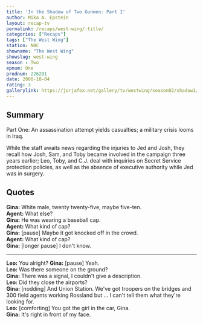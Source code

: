 ```yaml
---
title: 'In the Shadow of Two Gunmen: Part I'
author: Mika A. Epstein
layout: recap-tv
permalink: /recaps/west-wing/:title/
categories: ["Recaps"]
tags: ["The West Wing"]
station: NBC  
showname: "The West Wing"
showslug: west-wing  
season : Two  
epnum: One  
prodnum: 226201    
date: 2000-10-04
rating: 3  
gallerylink: https://jorjafox.net/gallery/tv/westwing/season02/shadow1/
---
```


## Summary

Part One: An assassination attempt yields casualties; a military crisis looms in Iraq.

While the staff awaits news regarding the injuries to Jed and Josh, they recall how Josh, Sam, and Toby became involved in the campaign three years earlier; Leo, Toby, and C.J. deal with inquiries on Secret Service protection policies, as well as the absence of executive authority while Jed was in surgery.


## Quotes

**Gina:** White male, twenty twenty-five, maybe five-ten.  
**Agent:** What else?  
**Gina:** He was wearing a baseball cap.  
**Agent:** What kind of cap?  
**Gina:** [pause] Maybe it got knocked off in the crowd.  
**Agent:** What kind of cap?  
**Gina:** [longer pause] I don't know.

- - -

**Leo:** You alright?
**Gina:** [pause] Yeah.  
**Leo:** Was there someone on the ground?  
**Gina:** There was a signal, I couldn't give a description.  
**Leo:** Did they close the airports?  
**Gina:** [nodding] And Union Station. We've got troopers on the bridges and 300 field agents working Rossland but &#8230; I can't tell them what they're looking for.  
**Leo:** [comforting] You got the girl in the car, Gina.  
**Gina:** It's right in front of my face.
